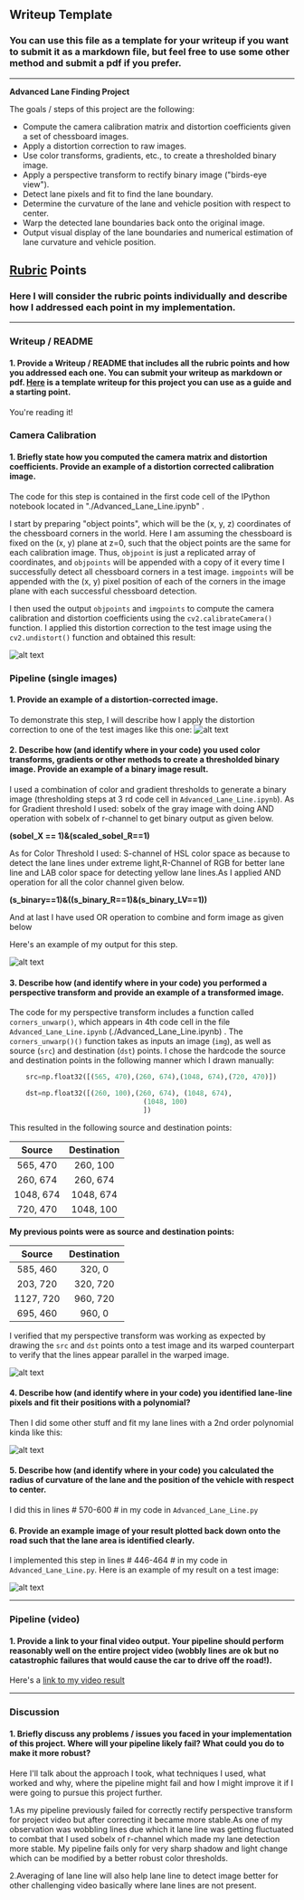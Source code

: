 ## Writeup Template

### You can use this file as a template for your writeup if you want to submit it as a markdown file, but feel free to use some other method and submit a pdf if you prefer.

---

**Advanced Lane Finding Project**

The goals / steps of this project are the following:

* Compute the camera calibration matrix and distortion coefficients given a set of chessboard images.
* Apply a distortion correction to raw images.
* Use color transforms, gradients, etc., to create a thresholded binary image.
* Apply a perspective transform to rectify binary image ("birds-eye view").
* Detect lane pixels and fit to find the lane boundary.
* Determine the curvature of the lane and vehicle position with respect to center.
* Warp the detected lane boundaries back onto the original image.
* Output visual display of the lane boundaries and numerical estimation of lane curvature and vehicle position.

[//]: # (Image References)

[image1]: ./test_undist.jpg "Undistorted"
[image2]: ./Undistorted.PNG "Road Transformed"
[image3]: ./Color_Combined.PNG "Binary Example"
[image4]: ./Perspective_Transform.PNG "Warp Example"
[image5]: ./Lane_Line.PNG "Fit Visual"
[image6]: ./Image_Lane.PNG "Output"
[video1]: ./project_video.mp4 "Video"

## [Rubric](https://review.udacity.com/#!/rubrics/571/view) Points

### Here I will consider the rubric points individually and describe how I addressed each point in my implementation.  

---

### Writeup / README

#### 1. Provide a Writeup / README that includes all the rubric points and how you addressed each one.  You can submit your writeup as markdown or pdf.  [Here](https://github.com/udacity/CarND-Advanced-Lane-Lines/blob/master/writeup_template.md) is a template writeup for this project you can use as a guide and a starting point.  

You're reading it!

### Camera Calibration

#### 1. Briefly state how you computed the camera matrix and distortion coefficients. Provide an example of a distortion corrected calibration image.

The code for this step is contained in the first code cell of the IPython notebook located in "./Advanced_Lane_Line.ipynb" .  

I start by preparing "object points", which will be the (x, y, z) coordinates of the chessboard corners in the world. Here I am assuming the chessboard is fixed on the (x, y) plane at z=0, such that the object points are the same for each calibration image.  Thus, `objpoint` is just a replicated array of coordinates, and `objpoints` will be appended with a copy of it every time I successfully detect all chessboard corners in a test image.  `imgpoints` will be appended with the (x, y) pixel position of each of the corners in the image plane with each successful chessboard detection.  

I then used the output `objpoints` and `imgpoints` to compute the camera calibration and distortion coefficients using the `cv2.calibrateCamera()` function.  I applied this distortion correction to the test image using the `cv2.undistort()` function and obtained this result: 

![alt text][image1]

### Pipeline (single images)

#### 1. Provide an example of a distortion-corrected image.

To demonstrate this step, I will describe how I apply the distortion correction to one of the test images like this one:
![alt text][image2]

#### 2. Describe how (and identify where in your code) you used color transforms, gradients or other methods to create a thresholded binary image.  Provide an example of a binary image result.

I used a combination of color and gradient thresholds to generate a binary image (thresholding steps at 3 rd code cell in `Advanced_Lane_Line.ipynb`).
As for Gradient threshold I used:
sobelx of the gray image with doing AND operation with sobelx of r-channel to get binary output as given below.

**(sobel_X == 1)&(scaled_sobel_R==1)**

As for Color Threshold I used:
S-channel of HSL color space as because to detect the lane lines under extreme light,R-Channel of RGB for better lane line and LAB color space for detecting yellow lane lines.As I applied AND operation for all the color channel given below.

**(s_binary==1)&((s_binary_R==1)&(s_binary_LV==1))**

And at last I have used OR operation to combine and form image as given below

Here's an example of my output for this step. 

![alt text][image3]

#### 3. Describe how (and identify where in your code) you performed a perspective transform and provide an example of a transformed image.

The code for my perspective transform includes a function called `corners_unwarp()`, which appears in 4th code cell  in the file `Advanced_Lane_Line.ipynb` (./Advanced_Lane_Line.ipynb) .  The `corners_unwarp()()` function takes as inputs an image (`img`), as well as source (`src`) and destination (`dst`) points.  I chose the hardcode the source and destination points in the following manner which I drawn manually:

```python
    src=np.float32([(565, 470),(260, 674),(1048, 674),(720, 470)])

    dst=np.float32([(260, 100),(260, 674), (1048, 674), 
                                 (1048, 100)
                                 ])
```

This resulted in the following source and destination points:

| Source        | Destination   | 
|:-------------:|:-------------:| 
| 565, 470      | 260, 100        | 
| 260, 674      | 260, 674      |
| 1048, 674     | 1048, 674      |
| 720, 470      | 1048, 100        |


**My previous points were as source and destination points:**

| Source        | Destination   | 
|:-------------:|:-------------:| 
| 585, 460      | 320, 0        | 
| 203, 720      | 320, 720      |
| 1127, 720     | 960, 720      |
| 695, 460      | 960, 0        |

I verified that my perspective transform was working as expected by drawing the `src` and `dst` points onto a test image and its warped counterpart to verify that the lines appear parallel in the warped image.

![alt text][image4]

#### 4. Describe how (and identify where in your code) you identified lane-line pixels and fit their positions with a polynomial?

Then I did some other stuff and fit my lane lines with a 2nd order polynomial kinda like this:

![alt text][image5]

#### 5. Describe how (and identify where in your code) you calculated the radius of curvature of the lane and the position of the vehicle with respect to center.

I did this in lines # 570-600 # in my code in `Advanced_Lane_Line.py`

#### 6. Provide an example image of your result plotted back down onto the road such that the lane area is identified clearly.

I implemented this step in lines # 446-464 # in my code in `Advanced_Lane_Line.py`.  Here is an example of my result on a test image:

![alt text][image6]

---

### Pipeline (video)

#### 1. Provide a link to your final video output.  Your pipeline should perform reasonably well on the entire project video (wobbly lines are ok but no catastrophic failures that would cause the car to drive off the road!).

Here's a [link to my video result](./project_video_out.mp4)

---

### Discussion

#### 1. Briefly discuss any problems / issues you faced in your implementation of this project.  Where will your pipeline likely fail?  What could you do to make it more robust?

Here I'll talk about the approach I took, what techniques I used, what worked and why, where the pipeline might fail and how I might improve it if I were going to pursue this project further.  

1.As my pipeline previously failed for correctly rectify perspective transform for project video but after correcting it became more stable.As one of my observation was wobbling lines due which it lane line was getting fluctuated to combat that I used sobelx of r-channel which made my lane detection more stable. My pipeline fails only for very sharp shadow and light change which can be modified by a better robust color thresholds.

2.Averaging of lane line will also help lane line to detect image better for other challenging video basically where lane lines are not present.
